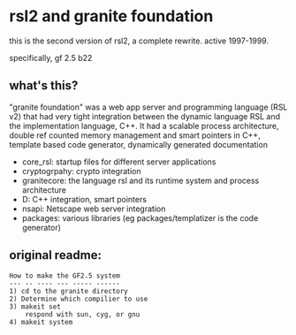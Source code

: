 # rsl2 and granite foundation

this is the second version of rsl2, a complete rewrite. active 1997-1999.

specifically, gf 2.5 b22


## what's this?

"granite foundation" was a web app server and programming language (RSL v2) that had very tight integration
between the dynamic language RSL and the implementation language, C++. It had a scalable process
architecture, double ref counted memory management and smart pointers in C++, template based code
generator, dynamically generated documentation

- core_rsl: startup files for different server applications
- cryptogrpahy: crypto integration
- granitecore: the language rsl and its runtime system and process architecture
- D: C++ integration, smart pointers
- nsapi: Netscape web server integration
- packages: various libraries (eg packages/templatizer is the code generator)

## original readme:


    How to make the GF2.5 system
    --- -- ---- --- ----- ------
    1) cd to the granite directory
    2) Determine which compilier to use
    3) makeit set
        respond with sun, cyg, or gnu
    4) makeit system 

